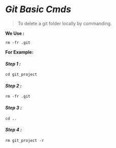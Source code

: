 # *Git Basic Cmds*

>To delete a git folder locally by commanding.

**We Use :**

`rm -fr .git`

**For Example:**

#### *Step 1 :*

`cd git_project`

#### *Step 2 :*

`rm -fr .git`

#### *Step 3 :*

`cd ..`

#### *Step 4 :*

`rm git_project -r`
